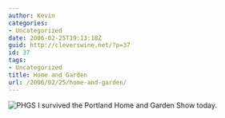 ```yaml
---
author: Kevin
categories:
- Uncategorized
date: 2006-02-25T19:13:18Z
guid: http://cleverswine.net/?p=37
id: 37
tags:
- Uncategorized
title: Home and Garden
url: /2006/02/25/home-and-garden/
---
```


<a href="http://www.flickr.com/photos/cleverswine/104443632/" target="_blank"><img src="https://i1.wp.com/static.flickr.com/39/104443632_519d698ff8_s_d.jpg?w=840" title="PHGS" align="left" style="margin-right: 4px;" data-recalc-dims="1" /></a>I survived the Portland Home and Garden Show today.